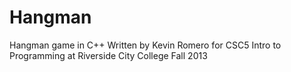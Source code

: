 # Hangman
Hangman game in C++
Written by Kevin Romero for CSC5 Intro to Programming at Riverside City College Fall 2013
